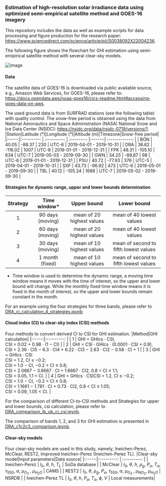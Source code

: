 ### Estimation of high-resolution solar irradiance data using optimized semi-empirical satellite method and GOES-16 imagery

This repository includes the data as well as example scripts for data processing and figure production for the research paper: https://www.sciencedirect.com/science/article/pii/S0038092X22004236.

The following figure shows the flowchart for GHI estimation using semi-emipirical satellite method with several clear-sky models.

![image](https://user-images.githubusercontent.com/54800388/187680737-70c8ddb3-ab49-487a-acc1-d84fc631fba0.png)


#### Data
The satellite data of GOES-16 is downloaded via public available source, e.g., Amazon Web Services, for GOES-16, please refer to: https://docs.opendata.aws/noaa-goes16/cics-readme.html#accessing-goes-data-on-aws.

The used ground data is from SURFRAD stations (see the following table) with quality control.
The snow-free period is obtained using the data from National Aeronautics and Space Administration (NASA) National Snow and Ice Data Center (NSIDC): https://nsidc.org/data/nsidc-0719/versions/1.  
|Station|Latitude (°)|Longitude (°)|Altitude (m)|Timezone|Snow-free period|
|:-----:|:---------: | :---------: | :--------: |:------:| :------------: |
|  BON  |  40.05     | -88.37      |  230       |  UTC-6 | 2019-04-01 - 2019-10-31 |
|  DRA  |  36.62     | -116.02     |  1007      |  UTC-8 | 2019-01-01 - 2019-12-31 |
|  FPK  |  48.31     | -105.10     |  634       |  UTC-7 | 2019-05-03 - 2019-09-30 |
|  GWN  |  34.25     | -89.87      |  98        |  UTC-6 | 2019-01-01 - 2019-12-31 |
|  PSU  |  40.72     | -77.93      |  376       |  UTC-5 | 2019-04-01 - 2019-10-31 |
|  SXF  |  43.73     | -96.92      |  473       |  UTC-6 | 2019-05-01 - 2019-09-30 |
|  TBL  |  40.12     | -105.24     |  1689      |  UTC-7 | 2019-05-02 - 2019-09-30 |

#### Strategies for dynamic range, upper and lower bounds determination

|Strategy|Time window*|Upper bound|Lower bound |
|:-----:|:---------: | :---------: | :--------:|
|  1  |  90 days (moving) | mean of 20 highest values|mean of 40 lowest values| 
|  2  |  60 days (moving) | mean of 20 highest values|mean of 40 lowest values|
|  3  |  30 days (moving) | mean of 10 highest values|mean of second to fifth lowest values|
|  4  |  1 month (fixed)  | mean of 10 highest values|mean of second to fifth lowest values| 

* Time window is used to determine the dynamic range, a moving time window means it moves with the time of interest,
so the upper and lower bound will change. While the monthly fixed time window means it is fixed in the month of
interest, so the upper and lower bounds remain constant in the month.

For an example using the four strategies for three bands, please refer to [DRA_ci_calculation_4_strategies.ipynb](../DRA_ci_calculation_4_strategies.ipynb)

#### Cloud index (CI) to clear-sky index (CSI) methods
Four methods to convert derived CI to CSI for GHI estimation.
|Method|GHI calculation|
|:-----:|:---------: |
|  1  |  GHI = GHIcs · CSI,<br />CSI = 0.02 + 0.98 · (1 − CI) | 
|  2  |  GHI = CSI · GHIcs · (0.0001 · CSI + 0.9),<br />CSI = 2.36 · CI5 − 6.3 · CI4 + 6.22 · CI3 − 2.63 · CI2 − 0.58 · CI + 1 | 
|  3  |  GHI = GHIcs · CSI<br />CSI = 1.2, CI ≤ −0.2;<br />CSI = 1.0 − CI, −0.2 < CI ≤ 0.8;<br />CSI = 2.0667 − 3.6667 · CI + 1.6667 · CI2, 0.8 < CI ≤ 1.1;<br />CSI = 0.05, 1.1 < CI. | 
|  4  |  GHI = GHIcs · CSICSI = 1.2, CI ≤ −0.2;<br />CSI = 1.0 − CI, −0.2 < CI ≤ 0.8;<br />CSI = 1.1661 − 1.781 · CI + 0.73 · CI2, 0.8 < CI ≤ 1.05;<br />CSI = 0.09, 1.05 < CI.  | 

For the comparison of different CI-to-CSI methods and Strategies for upper and lower bounds, csi calculation, please refer to [DRA_comparison_lb_ub_ci_csi.ipynb](../DRA_comparison_lb_ub_ci_csi.ipynb).

The comparison of bands 1, 2, and 3 for GHI estimation is presented in [DRA_c1c2c3_comparison.ipynb](../DRA_c1c2c3_comparison.ipynb).

#### Clear-sky models
Four clear-sky models are used in this study, namely, Ineichen-Perez, McClear, REST2, Improved Ineichen-Perez (Ineichen-Perez TL).
|Clear-sky model|Input parameters|Data source|
|:-----:|:---------: | :---------: |
|  Ineichen-Perez  |  $I_0$, $\theta$, $h$, $T_L$ | SoDa database | 
|   McClear  |  $I_0$, $\theta$, $h$, $\rho_g$, $P_a$, $T_a$, $\tau_{550}$, $\alpha$, $\mu_{O_3}$ , $\mu_{H_2O}$ | CAMS |
|  REST2  |  $I_0$, $\theta$, $\rho_g$, $P_a$, $\tau_{550}$, $\alpha$, $\mu_{O_3}$ , $\mu_{NO_2}$, $\mu_{H_2O}$ | NSRDB |
|  Ineichen-Perez TL  |  $I_0$, $\theta$, $h$, $P_a$, $T_a$, $\phi$, $V$  | Local measurements| 
